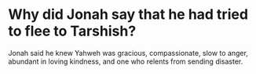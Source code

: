 # Why did Jonah say that he had tried to flee to Tarshish?

Jonah said he knew Yahweh was gracious, compassionate, slow to anger, abundant in loving kindness, and one who relents from sending disaster.
